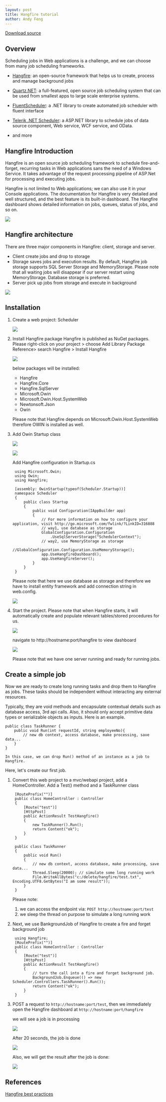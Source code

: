 ```yaml
---
layout: post
title: Hangfire tutorial
author: Andy Feng
---
```


[Download source](/download/angular1-demo.zip)

## Overview ##

Scheduling jobs in Web applications is a challenge, and we can choose from many job scheduling frameworks. 


- [Hangfire](https://www.hangfire.io): an open-source framework that helps us to create, process and manage background jobs

- [Quartz.NET](https://www.quartz-scheduler.net): a full-featured, open source job scheduling system that can be used from smallest apps to large scale enterprise systems.

- [FluentScheduler](https://github.com/fluentscheduler/FluentScheduler): a .NET library to create automated job scheduler with fluent interface

- [Telerik .NET Scheduler](https://www.telerik.com/products/aspnet-ajax/scheduler.aspx): a ASP.NET library to schedule jobs of data source component, Web service, WCF service, and OData.

- and more

## Hangfire Introduction ##
Hangfire is  an open source job scheduling framework to schedule fire-and-forget, recurring tasks in Web applications sans the need of a Windows Service. It takes advantage of the request processing pipeline of ASP.Net for processing and executing jobs. 

Hangfire is not limited to Web applications; we can also use it in your Console applications. The documentation for Hangfire is very detailed and well structured, and the best feature is its built-in dashboard. The Hangfire dashboard shows detailed information on jobs, queues, status of jobs, and so on.

![](/images/posts/20180206-hangfire-1.png)

## Hangfire architecture ##

There are three major components in Hangfire: client, storage and server.

- Client create jobs and drop to storage
- Storage saves jobs and execution results. By default, Hangfire job storage supports SQL Server Storage and MemoryStorage. Please note that all waiting jobs will disappear if our server restart using MemoryStorage. Database storage is preferred.
- Server pick up jobs from storage and execute in background

![](/images/posts/20180206-hangfire-2.png)

## Installation ##
1. Create a web project: Scheduler

	![](/images/posts/20180206-hangfire-3.png)

1. Install Hangfire package
	Hangfire is published as NuGet packages. Please right-click on your project > choose Add Library Package Reference> search Hangfire > Install Hangfire	

	![](/images/posts/20180206-hangfire-4.png)

	below packages will be installed:
	- Hangfire
	- Hangfire.Core
	- Hangfire.SqlServer
	- Microsoft.Owin
	- Microsoft.Owin.Host.SystemWeb
	- Newtonsoft.Json
	- Owin

	Please note that Hangfire depends on Microsoft.Owin.Host.SystemWeb therefore OWIN is installed as well.

1. Add Owin Startup class

	![](/images/posts/20180206-hangfire-5.png)

	![](/images/posts/20180206-hangfire-6.png)

	Add Hangfire configuration in Startup.cs

		using Microsoft.Owin;
		using Owin;
		using Hangfire;
		
		[assembly: OwinStartup(typeof(Scheduler.Startup))]
		namespace Scheduler
		{
		    public class Startup
		    {
		        public void Configuration(IAppBuilder app)
		        {
		            // For more information on how to configure your application, visit http://go.microsoft.com/fwlink/?LinkID=316888
		            // way1, use database as storage
		            GlobalConfiguration.Configuration
		                .UseSqlServerStorage("SchedulerContext");
		            // way2, use MemoryStorage as storage
		            //GlobalConfiguration.Configuration.UseMemoryStorage();
		            app.UseHangfireDashboard();
		            app.UseHangfireServer();
		        }
		    }
		}

	Please note that here we use database as storage and therefore we have to install entity framework and add connection string in web.config.

	![](/images/posts/20180206-hangfire-7.png)

1. Start the project. Please note that when Hangfire starts, it will automatically create and populate relevant tables/stored procedures for us.

	![](/images/posts/20180206-hangfire-9.png)

	navigate to http://hostname:port/hangfire to view dashboard

	![](/images/posts/20180206-hangfire-8.png)

	Please note that we have one server running and ready for running jobs.

## Create a simple job ##
Now we are ready to create long running tasks and drop them to Hangfire as jobs. These tasks should be independent without interacting any external resources. 

Typically, they are void methods and encapsulate contextual details such as database access, 3rd api calls. Also, it should only accept primitive data types or serializable objects as inputs. Here is an example.

	public class TaskRunner {
		public void Run(int requestId, string employeeNo){
			// new db context, access database, make processing, save data...
		}
	}

	In this case, we can drop Run() method of an instance as a job to Hangfire.

Here, let's create our first job.

1. Convert this web project to a mvc/webapi project, add a HomeController. Add a Test() method and a TaskRunner class

	    [RoutePrefix("")]
	    public class HomeController : Controller
	    {
	        [Route("test")]
	        [HttpPost]
	        public ActionResult TestHangfire()
	        {
	            new TaskRunner().Run();
	            return Content("ok");
	        }
	    }
	
	    public class TaskRunner
	    {
	        public void Run()
	        {
	            // new db context, access database, make processing, save data...
	            Thread.Sleep(20000); // simulate some long running work
	            File.WriteAllBytes("c:/delete/hangfire/test.txt", Encoding.UTF8.GetBytes("I am some result"));
	        }
	    }

	Please note:

	1. we can access the endpoint via: `POST http://hostname:port/test`
	2. we sleep the thread on purpose to simulate a long running work

1. Next, we use BankgroundJob of Hangfire to create a fire and forget background job

		using Hangfire;
		[RoutePrefix("")]
	    public class HomeController : Controller
	    {
	        [Route("test")]
	        [HttpPost]
	        public ActionResult TestHangfire()
	        {
	            // turn the call into a fire and forget background job.
	            BackgroundJob.Enqueue(() => new Scheduler.Controllers.TaskRunner().Run());
	            return Content("ok");
	        }
	    }

1. POST a request to `http://hostname:port/test`, then we immediately open the Hangfire dashboard at `http://hostname:port/hangfire`

	we will see a job is in processing

	![](/images/posts/20180206-hangfire-10.png)

	After 20 seconds, the job is done

	![](/images/posts/20180206-hangfire-11.png)

	Also, we will get the result after the job is done:

	![](/images/posts/20180206-hangfire-12.png)

## References ##
[Hangfire best practices](http://docs.hangfire.io/en/latest/best-practices.html)
